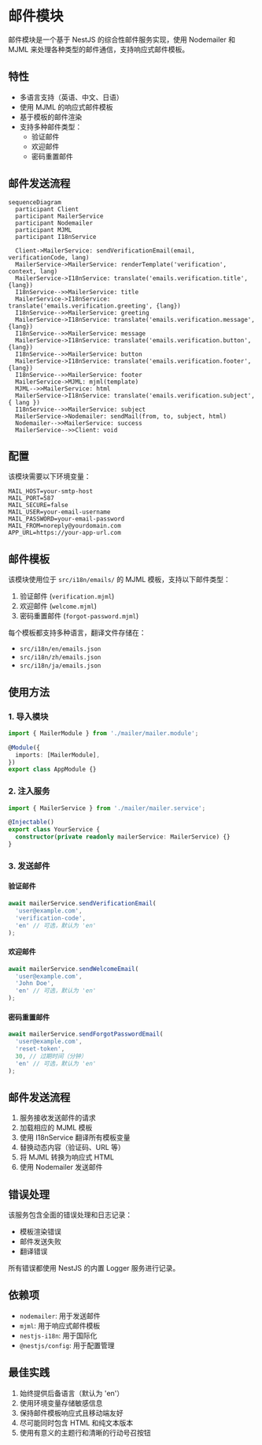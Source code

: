 # 邮件模块

邮件模块是一个基于 NestJS 的综合性邮件服务实现，使用 Nodemailer 和 MJML 来处理各种类型的邮件通信，支持响应式邮件模板。

## 特性

- 多语言支持（英语、中文、日语）
- 使用 MJML 的响应式邮件模板
- 基于模板的邮件渲染
- 支持多种邮件类型：
  - 验证邮件
  - 欢迎邮件
  - 密码重置邮件

## 邮件发送流程

```mermaid
sequenceDiagram
  participant Client
  participant MailerService
  participant Nodemailer
  participant MJML
  participant I18nService

  Client->MailerService: sendVerificationEmail(email, verificationCode, lang)
  MailerService->MailerService: renderTemplate('verification', context, lang)
  MailerService->I18nService: translate('emails.verification.title', {lang})
  I18nService-->>MailerService: title
  MailerService->I18nService: translate('emails.verification.greeting', {lang})
  I18nService-->>MailerService: greeting
  MailerService->I18nService: translate('emails.verification.message', {lang})
  I18nService-->>MailerService: message
  MailerService->I18nService: translate('emails.verification.button', {lang})
  I18nService-->>MailerService: button
  MailerService->I18nService: translate('emails.verification.footer', {lang})
  I18nService-->>MailerService: footer
  MailerService->MJML: mjml(template)
  MJML-->>MailerService: html
  MailerService->I18nService: translate('emails.verification.subject', { lang })
  I18nService-->>MailerService: subject
  MailerService->Nodemailer: sendMail(from, to, subject, html)
  Nodemailer-->>MailerService: success
  MailerService-->>Client: void
```

## 配置

该模块需要以下环境变量：

```env
MAIL_HOST=your-smtp-host
MAIL_PORT=587
MAIL_SECURE=false
MAIL_USER=your-email-username
MAIL_PASSWORD=your-email-password
MAIL_FROM=noreply@yourdomain.com
APP_URL=https://your-app-url.com
```

## 邮件模板

该模块使用位于 `src/i18n/emails/` 的 MJML 模板，支持以下邮件类型：

1. 验证邮件 (`verification.mjml`)
2. 欢迎邮件 (`welcome.mjml`)
3. 密码重置邮件 (`forgot-password.mjml`)

每个模板都支持多种语言，翻译文件存储在：
- `src/i18n/en/emails.json`
- `src/i18n/zh/emails.json`
- `src/i18n/ja/emails.json`

## 使用方法

### 1. 导入模块

```typescript
import { MailerModule } from './mailer/mailer.module';

@Module({
  imports: [MailerModule],
})
export class AppModule {}
```

### 2. 注入服务

```typescript
import { MailerService } from './mailer/mailer.service';

@Injectable()
export class YourService {
  constructor(private readonly mailerService: MailerService) {}
}
```

### 3. 发送邮件

#### 验证邮件
```typescript
await mailerService.sendVerificationEmail(
  'user@example.com',
  'verification-code',
  'en' // 可选，默认为 'en'
);
```

#### 欢迎邮件
```typescript
await mailerService.sendWelcomeEmail(
  'user@example.com',
  'John Doe',
  'en' // 可选，默认为 'en'
);
```

#### 密码重置邮件
```typescript
await mailerService.sendForgotPasswordEmail(
  'user@example.com',
  'reset-token',
  30, // 过期时间（分钟）
  'en' // 可选，默认为 'en'
);
```

## 邮件发送流程

1. 服务接收发送邮件的请求
2. 加载相应的 MJML 模板
3. 使用 I18nService 翻译所有模板变量
4. 替换动态内容（验证码、URL 等）
5. 将 MJML 转换为响应式 HTML
6. 使用 Nodemailer 发送邮件

## 错误处理

该服务包含全面的错误处理和日志记录：
- 模板渲染错误
- 邮件发送失败
- 翻译错误

所有错误都使用 NestJS 的内置 Logger 服务进行记录。

## 依赖项

- `nodemailer`: 用于发送邮件
- `mjml`: 用于响应式邮件模板
- `nestjs-i18n`: 用于国际化
- `@nestjs/config`: 用于配置管理

## 最佳实践

1. 始终提供后备语言（默认为 'en'）
2. 使用环境变量存储敏感信息
3. 保持邮件模板响应式且移动端友好
4. 尽可能同时包含 HTML 和纯文本版本
5. 使用有意义的主题行和清晰的行动号召按钮